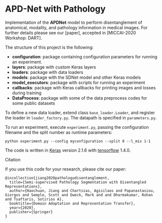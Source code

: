 # APD-Net with Pathology

Implementation of the **APDNet** model to perform disentanglement of anatomical, modality, and pathology information in medical images. For further details please see our [paper], accepted in [MICCAI-2020 Workshop: DART].

The structure of this project is the following:

* **configuration**: package containing configuration parameters for running an experiment.
* **layers**: package with custom Keras layers
* **loaders**: package with data loaders
* **models**: package with the SDNet model and other Keras models
* **model_executors**: package with scripts for running an experiment
* **callbacks**: package with Keras callbacks for printing images and losses during training
* **DataProcess**: package with some of the data preprocess codes for some public datasets


To define a new data loader, extend class `base_loader.Loader`, and register the loader in `loader_factory.py`. The datapath is specified in `parameters.py`.

To run an experiment, execute `experiment.py`, passing the configuration filename and the split number as runtime parameters:
```
python experiment.py --config myconfiguration --split 0 --l_mix 1-1
```

The code is written in [Keras] version 2.1.6 with [tensorflow] 1.4.0.


Citation

If you use this code for your research, please cite our paper:

```
@incollection{jiang2020pathologudisentanglement,
  title={Semi-supervised Pathology Segmentation with Disentangled Representations},
  author={Haochuan, Jiang and Chartsias, Agisilaos and Papanastasiou, Giorgos and Semple, Scott and Dweck, Mark and and Dharmakumar, Rohan and Tsaftaris, Sotirios A},
  booktitle={Domain Adaptation and Representation Transfer},
  year={2020},
  publisher={Springer}
}
```
 
[Keras]: https://keras.io/
[tensorflow]: https://www.tensorflow.org/
[MICCAI-2020]: https://miccai2020.org/en/
[DART-2020]: https://sites.google.com/view/dart2020/
